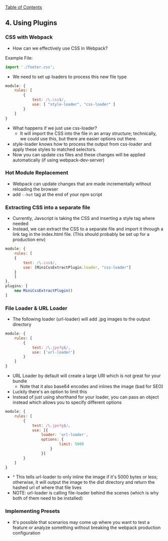 [Table of Contents](../README.md)

## 4. Using Plugins

### CSS with Webpack

- How can we effectively use CSS in Webpack?

Example File:
```javascript
import './footer.css';
```
- We need to set up loaders to process this new file type
```javascript
module: {
    rules: [
        {
            test: /\.css$/,
            use: [ "style-loader", "css-loader" ]
        }
    ]
}
```
- What happens if we just use css-loader?
    - It will import the CSS into the file in an array structure; technically, we could use this, but there are easier options out there.
- style-loader knows how to process the output from css-loader and apply these styles to matched selectors.
- Now you can update css files and these changes will be applied automatically (if using webpack-dev-server)

### Hot Module Replacement
- Webpack can update changes that are made incrementally without reloading the browser
- add  ```--hot``` tag at the end of your npm script

### Extracting CSS into a separate file
- Currently, Javscript is taking the CSS and inserting a style tag where needed 
- Instead, we can extract the CSS to a separate file and import it through a link tag in the index.html file. (This should probably be set up for a production env)
```javascript
module: {
    rules: [
    {
        test: /\.css$/,
        use: [MiniCssExtractPlugin.loader, "css-loader"]
    }
    ]
},
plugins: [
    new MiniCssExtractPlugin()
]
```

### File Loader & URL Loader
- The following loader (url-loader) will add .jpg images to the output directory
```javascript
module: {
    rules: [
        {
            test: /\.jpe?g$/,
            use: ['url-loader']
        }
    ]
}
```
- URL Loader by default will create a large URI which is not great for your bundle
    - Note that it also base64 encodes and inlines the image (bad for SEO)
- Luckily there's an option to limit this
- Instead of just using shorthand for your loader, you can pass an object instead which allows you to specify different options
```javascript
module: {
    rules: [
        {
            test: /\.jpe?g$/,
            use: [{
                loader: 'url-loader',
                options: {
                        limit: 5000
                    }
                }]
        }
    ]
}
```
- ^ This tells url-loader to only inline the image if it's 5000 bytes or less; otherwise, it will output the image to the dist directory and return the hashed url of where that file lives
- NOTE: url-loader is calling file-loader behind the scenes (which is why both of them need to be installed)

### Implementing Presets
- It's possible that scenarios may come up where you want to test a feature or analyze something without breaking the webpack production configuration